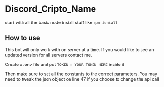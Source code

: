 # Discord_Cripto_Name

start with all the basic node install stuff like `npm isntall`

## How to use

This bot will only work with on server at a time. If you would like to see an updated version for all servers contact me. 

Create a .env file and put `TOKEN = YOUR-TOKEN-HERE` inside it

Then make sure to set all the constants to the correct parameters. You may need to tweak the json object on line 47 if you choose to change the api call
